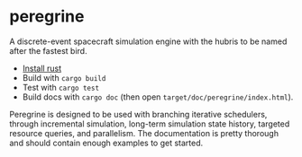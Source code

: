 # peregrine

A discrete-event spacecraft simulation engine with the hubris to be named
after the fastest bird.

- [Install rust](https://www.rust-lang.org/tools/install)
- Build with `cargo build`
- Test with `cargo test`
- Build docs with `cargo doc` (then open `target/doc/peregrine/index.html`).

Peregrine is designed to be used with branching iterative schedulers, through incremental
simulation, long-term simulation state history, targeted resource queries, and parallelism.
The documentation is pretty thorough and should contain enough examples
to get started.
